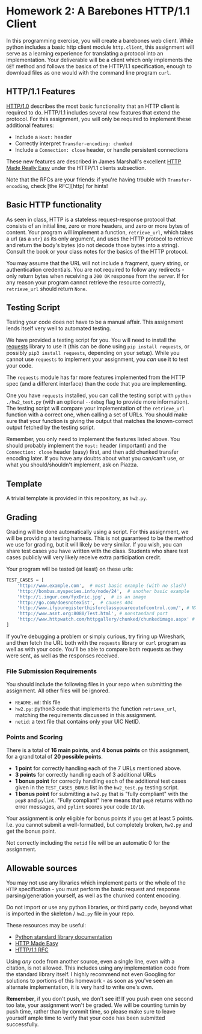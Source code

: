 # Homework 2: A Barebones HTTP/1.1 Client

In this programming exercise, you will create a barebones web client. While
python includes a basic http client module `http.client`, this assignment will
serve as a learning experience for translating a protocol into an
implementation. Your deliverable will be a client which only implements the
`GET` method and follows the basics of the HTTP/1.1 specification, enough to
download files as one would with the command line program `curl`.

## HTTP/1.1 Features

[HTTP/1.0](https://tools.ietf.org/search/rfc1945) describes the most basic
functionality that an HTTP client is required to do. HTTP/1.1 includes several
new features that extend the protocol. For this assignment, you will only be
required to implement these additional features:

  * Include a `Host:` header
  * Correctly interpret `Transfer-encoding: chunked`
  * Include a `Connection: close` header, or handle persistent connections

These new features are described in James Marshall's excellent [HTTP Made Really Easy](https://www.jmarshall.com/easy/http/#http1.1clients) under the HTTP/1.1
clients subsection.

Note that the RFCs are your friends: if you're having trouble with
`Transfer-encoding`, check [the RFC][http] for hints!


## Basic HTTP functionality

As seen in class, HTTP is a stateless request-response protocol that consists
of an initial line, zero or more headers, and zero or more bytes of content.
Your program will implement a function, `retrieve_url`, which takes a url (as
a `str`) as its only argument, and uses the HTTP protocol to retrieve and
return the body's bytes (do not decode those bytes into a string). Consult
the book or your class notes for the basics of the HTTP protocol.

You may assume that the URL will not include a fragment, query string, or
authentication credentials. You are not required to follow any redirects -
only return bytes when receiving a `200 OK` response from the server. If for
any reason your program cannot retrieve the resource correctly, `retrieve_url`
should return `None`.


## Testing Script

Testing your code does not have to be a manual affair. This assignment lends
itself very well to automated testing.

We have provided a testing script for you. You will need to install the
[requests](http://docs.python-requests.org/en/master/) library to use it
(this can be done using `pip install requests`, or possibly
  `pip3 install requests`, depending on your setup). While you cannot
use `requests` to implement your assignment, you _can_ use it to test your code.

The `requests` module has far more features implemented from the HTTP spec
(and a different interface) than the code that you are implementing.

One you have `requests` installed, you can call the testing script with
`python ./hw2_test.py` (with an optional `--debug` flag to provide more
information).  The testing script will compare your implementation of the
`retrieve_url` function with a correct one, when calling a set of URLs.
You should make sure that your function is giving the output that
matches the known-correct output fetched by the testing script.

Remember, you only need to implement the features listed above. You should
probably implement the `Host:` header (important) and the `Connection: close`
header (easy) first, and then add chunked transfer encoding later. If you
have any doubts about what you can/can't use, or what you should/shouldn't
implement, ask on Piazza.


## Template

A trivial template is provided in this repository, as `hw2.py`.

## Grading

Grading will be done automatically using a script. For this assignment, we will
be providing a testing harness.  This is not guaranteed to be the method we use
for grading, but it will likely be very similar. If you wish, you can share
test cases you have written with the class. Students who share test cases
publicly will very likely receive extra participation credit.

Your program will be tested (at least) on these urls:

```python
TEST_CASES = [
    'http://www.example.com',  # most basic example (with no slash) 
    'http://bombus.myspecies.info/node/24',  # another basic example
    'http://i.imgur.com/fyxDric.jpg',  # is an image
    'http://go.com/doesnotexist',  # causes 404
    'http://www.ifyouregisterthisforclassyouareoutofcontrol.com/', # NXDOMAIN
    'http://www.asnt.org:8080/Test.html', # nonstandard port
    'http://www.httpwatch.com/httpgallery/chunked/chunkedimage.aspx' # chunked encoding 
]
```

If you're debugging a problem or simply curious, try firing up Wireshark, and
then fetch the URL both with the `requests` library or `curl` program as
well as with your code.  You'll be able to compare both requests as they
were sent, as well as the responses received.

### File Submission Requirements

You should include the following files in your repo when submitting the
assignment.  All other files will be ignored.

  * `README.md`: this file
  * `hw2.py`: python3 code that implements the function `retrieve_url`, matching
    the requirements discussed in this assignment.
  * `netid`: a text file that contains only your UIC NetID.


### Points and Scoring
There is a total of **16 main points**, and **4 bonus points** on this
assignment, for a grand total of **20 possible points**.

  * **1 point** for correctly handling each of the 7 URLs mentioned above.
  * **3 points** for correctly handling each of 3 additional URLs
  * **1 bonus point** for correctly handling each of the additional
    test cases given in the `TEST_CASES_BONUS` list in the `hw2_test.py`
    testing script.
  * **1 bonus point** for submitting a `hw2.py` that is "fully compliant" with
    the `pep8` and `pylint`.  "Fully compliant" here means that `pep8` returns
    with no error messages, and `pylint` scores your code `10/10`.

Your assignment is only eligible for bonus points if you get at least 5
points.  I.e. you cannot submit a well-formatted, but completely broken,
`hw2.py` and get the bonus point.

Not correctly including the `netid` file will be an automatic 0 for
the assignment.

## Allowable sources

You may not use any libraries which implement parts or the whole of the `HTTP`
specification - you must perform the basic request and response
parsing/generation yourself, as well as the chunked content encoding.

Do not import or use any python libraries, or third party code, beyond
what is imported in the skeleton / `hw2.py` file in your repo.

These resources may be useful:
  * [Python standard library documentation](https://docs.python.org/3/library/)
  * [HTTP Made Easy](https://www.jmarshall.com/easy/http/)
  * [HTTP/1.1 RFC](https://www.ietf.org/rfc/rfc2616.txt)

Using _any_ code from another source, even a single line, even with a citation,
is not allowed. This includes using any implementation code from the standard
library itself. I highly recommend not even Googling for solutions to portions
of this homework - as soon as you've seen an alternate implementation, it is
very hard to write one's own.

**Remember**, if you don't push, we don't see it! If you push even one second
too late, your assignment won't be graded. We will be counting turnin by
push time, rather than by commit time, so please make sure to leave yourself
ample time to verify that your code has been submitted successfully.

